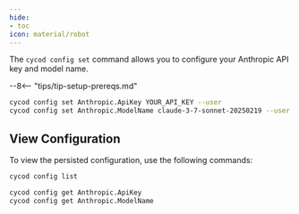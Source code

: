 ```yaml
---
hide:
- toc
icon: material/robot
---
```


The `cycod config set` command allows you to configure your Anthropic API key and model name.

--8<-- "tips/tip-setup-prereqs.md"

```bash title="Set up Anthropic configuration"
cycod config set Anthropic.ApiKey YOUR_API_KEY --user
cycod config set Anthropic.ModelName claude-3-7-sonnet-20250219 --user
```

## View Configuration

To view the persisted configuration, use the following commands:

```bash title="List all config values"
cycod config list
```

```bash title="View Anthropic config values"
cycod config get Anthropic.ApiKey
cycod config get Anthropic.ModelName
```
